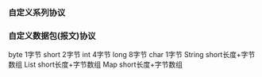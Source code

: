 ### 自定义系列协议

### 自定义数据包(报文)协议


byte    1字节
short   2字节
int     4字节
long    8字节
char    1字节
String  short长度+字节数组
List    short长度+字节数组
Map     short长度+字节数组